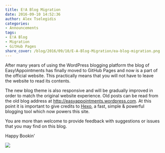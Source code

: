 ```yaml
---
title: E!A Blog Migration
date: 2016-09-10 14:52:36
author: Alex Tselegidis
categories:
- Announcements
tags:
- E!A Blog
- Migration
- GitHub Pages
share_cover: /blog/2016/09/10/E-A-Blog-Migration/ea-blog-migration.png
---
```


After many years of using the WordPress blogging platform the blog of Easy!Appointments has finally moved to 
GitHub Pages and now is a part of the official website. This practically means that you will not have to leave 
the website to read its contents. 

The new blog theme is also responsive and will be gradually improved in order to match the original website experience.
Old posts can be read from the old blog address at http://easyappointments.wordpress.com. At this point it is 
important to give credits to [Hexo](https://hexo.io), a fast, simple & powerful blogging tool which now powers this site.

You are more than welcome to provide feedback with suggestions or issues that you may find on this blog. 

Happy Bookin'

![](ea-blog-migration.png)
